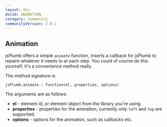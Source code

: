 ```yaml
---
layout: doc
docId: ANIMATION
category: community
communityVersion: 2.9.1
---
```

## Animation

jsPlumb offers a simple `animate` function, inserts a callback for jsPlumb to repaint whatever it needs to at each step. 
You could of course do this yourself; it's a convenience method really.

The method signature is:
    
    jsPlumb.animate : function(el, properties, options)

The arguments are as follows:
- **el** - element id, or element object from the library you're using.
- **properties** - properties for the animation, currently only `left` and `top` are supported.
- **options** - options for the animation, such as callbacks etc.
